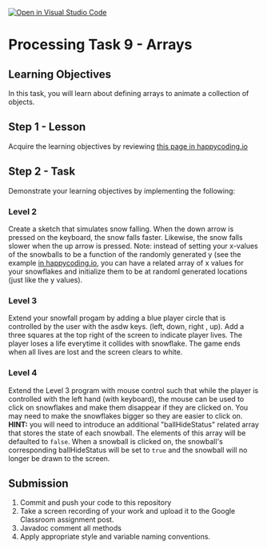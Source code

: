 [![Open in Visual Studio Code](https://classroom.github.com/assets/open-in-vscode-c66648af7eb3fe8bc4f294546bfd86ef473780cde1dea487d3c4ff354943c9ae.svg)](https://classroom.github.com/online_ide?assignment_repo_id=7795688&assignment_repo_type=AssignmentRepo)
# Processing Task 9 - Arrays

## Learning Objectives
In this task, you will learn about defining arrays to animate a collection of objects.


## Step 1 - Lesson
Acquire the learning objectives by reviewing [this page in happycoding.io](https://happycoding.io/tutorials/processing/arrays)

## Step 2 - Task
Demonstrate your learning objectives by implementing the following:
  
### Level 2
Create a sketch that simulates snow falling. When the down arrow is pressed on the keyboard, the snow falls faster.  Likewise, the snow falls slower when the up arrow is pressed.  Note: instead of setting your x-values of the snowballs to be a function of the randomly generated y (see the example [in happycoding.io](https://happycoding.io/tutorials/processing/arrays), you can have a related array of x values for your snowflakes and initialize them to be at randoml generated locations (just like the y values).
  
### Level 3
Extend your snowfall progam by adding a blue player circle that is controlled by the user with the asdw keys.  (left, down, right , up).  Add a three squares at the top right of the screen to indicate player lives.  The player loses a life everytime it collides with snowflake.  The game ends when all lives are lost and the screen clears to white.
  
### Level 4
Extend the Level 3 program with mouse control such that while the player is controlled with the left hand (with keyboard), the mouse can be used to click on snowflakes and make them disappear if they are clicked on.  You may need to make the snowflakes bigger so they are easier to click on.    **HINT:** you will need to introduce an additional "ballHideStatus" related array that stores the state of each snowball.  The elements of this array will be defaulted to `false`. When a snowball is clicked on, the snowball's corresponding ballHideStatus will be set to `true` and the snowball will no longer be drawn to the screen.


## Submission
1. Commit and push your code to this repository
2. Take a screen recording of your work and upload it to the Google Classroom assignment post.
3. Javadoc comment all methods
4. Apply appropriate style and variable naming conventions.
